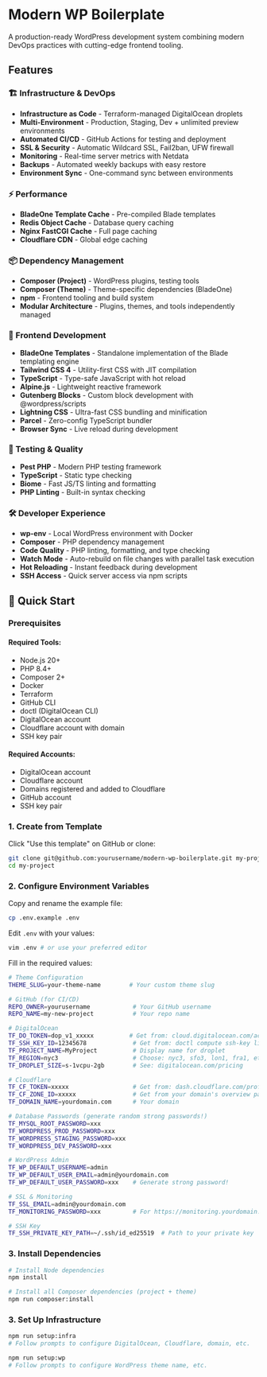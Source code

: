 # Modern WP Boilerplate

A production-ready WordPress development system combining modern DevOps practices with cutting-edge frontend tooling.

## Features

### 🏗️ Infrastructure & DevOps
- **Infrastructure as Code** - Terraform-managed DigitalOcean droplets
- **Multi-Environment** - Production, Staging, Dev + unlimited preview environments
- **Automated CI/CD** - GitHub Actions for testing and deployment
- **SSL & Security** - Automatic Wildcard SSL, Fail2ban, UFW firewall
- **Monitoring** - Real-time server metrics with Netdata
- **Backups** - Automated weekly backups with easy restore
- **Environment Sync** - One-command sync between environments

### ⚡ Performance
- **BladeOne Template Cache** - Pre-compiled Blade templates
- **Redis Object Cache** - Database query caching
- **Nginx FastCGI Cache** - Full page caching
- **Cloudflare CDN** - Global edge caching

### 📦 Dependency Management
- **Composer (Project)** - WordPress plugins, testing tools
- **Composer (Theme)** - Theme-specific dependencies (BladeOne)
- **npm** - Frontend tooling and build system
- **Modular Architecture** - Plugins, themes, and tools independently managed

### 🎨 Frontend Development
- **BladeOne Templates** - Standalone implementation of the Blade templating engine
- **Tailwind CSS 4** - Utility-first CSS with JIT compilation
- **TypeScript** - Type-safe JavaScript with hot reload
- **Alpine.js** - Lightweight reactive framework
- **Gutenberg Blocks** - Custom block development with @wordpress/scripts
- **Lightning CSS** - Ultra-fast CSS bundling and minification
- **Parcel** - Zero-config TypeScript bundler
- **Browser Sync** - Live reload during development

### 🧪 Testing & Quality
- **Pest PHP** - Modern PHP testing framework
- **TypeScript** - Static type checking
- **Biome** - Fast JS/TS linting and formatting
- **PHP Linting** - Built-in syntax checking

### 🛠️ Developer Experience
- **wp-env** - Local WordPress environment with Docker
- **Composer** - PHP dependency management
- **Code Quality** - PHP linting, formatting, and type checking
- **Watch Mode** - Auto-rebuild on file changes with parallel task execution
- **Hot Reloading** - Instant feedback during development
- **SSH Access** - Quick server access via npm scripts

## 🚀 Quick Start

### Prerequisites

#### Required Tools:
- Node.js 20+
- PHP 8.4+
- Composer 2+
- Docker
- Terraform
- GitHub CLI
- doctl (DigitalOcean CLI)
- DigitalOcean account
- Cloudflare account with domain
- SSH key pair

#### Required Accounts:
- DigitalOcean account
- Cloudflare account
- Domains registered and added to Cloudflare
- GitHub account
- SSH key pair

### 1. Create from Template

Click "Use this template" on GitHub or clone:
```bash
git clone git@github.com:yourusername/modern-wp-boilerplate.git my-project
cd my-project
```

### 2. Configure Environment Variables

Copy and rename the example file:
```bash
cp .env.example .env
```

Edit `.env` with your values:
```bash
vim .env # or use your preferred editor
```

Fill in the required values:
```bash
# Theme Configuration
THEME_SLUG=your-theme-name        # Your custom theme slug

# GitHub (for CI/CD)
REPO_OWNER=yourusername            # Your GitHub username
REPO_NAME=my-new-project           # Your repo name

# DigitalOcean
TF_DO_TOKEN=dop_v1_xxxxx          # Get from: cloud.digitalocean.com/account/api/tokens
TF_SSH_KEY_ID=12345678             # Get from: doctl compute ssh-key list
TF_PROJECT_NAME=MyProject          # Display name for droplet
TF_REGION=nyc3                     # Choose: nyc3, sfo3, lon1, fra1, etc.
TF_DROPLET_SIZE=s-1vcpu-2gb        # See: digitalocean.com/pricing

# Cloudflare
TF_CF_TOKEN=xxxxx                  # Get from: dash.cloudflare.com/profile/api-tokens
TF_CF_ZONE_ID=xxxxx                # Get from your domain's overview page
TF_DOMAIN_NAME=yourdomain.com      # Your domain

# Database Passwords (generate random strong passwords!)
TF_MYSQL_ROOT_PASSWORD=xxx
TF_WORDPRESS_PROD_PASSWORD=xxx
TF_WORDPRESS_STAGING_PASSWORD=xxx
TF_WORDPRESS_DEV_PASSWORD=xxx

# WordPress Admin
TF_WP_DEFAULT_USERNAME=admin
TF_WP_DEFAULT_USER_EMAIL=admin@yourdomain.com
TF_WP_DEFAULT_USER_PASSWORD=xxx    # Generate strong password!

# SSL & Monitoring
TF_SSL_EMAIL=admin@yourdomain.com
TF_MONITORING_PASSWORD=xxx         # For https://monitoring.yourdomain.com

# SSH Key
TF_SSH_PRIVATE_KEY_PATH=~/.ssh/id_ed25519  # Path to your private key
```

### 3. Install Dependencies
```bash
# Install Node dependencies
npm install

# Install all Composer dependencies (project + theme)
npm run composer:install
```

### 3. Set Up Infrastructure
```bash
npm run setup:infra
# Follow prompts to configure DigitalOcean, Cloudflare, domain, etc.

npm run setup:wp
# Follow prompts to configure WordPress theme name, etc.
```
```
